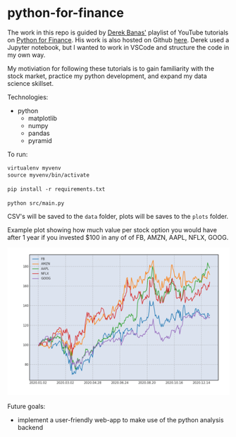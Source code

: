 # python-for-finance

The work in this repo is guided by [Derek Banas'](https://www.youtube.com/c/derekbanas) playlist of YouTube tutorials on [Python for Finance](https://youtube.com/playlist?list=PLGLfVvz_LVvTHOWIEBAl-YOr_FC8lRmWX). His work is also hosted on Github [here](https://github.com/derekbanas/Python4Finance). Derek used a Jupyter notebook, but I wanted to work in VSCode and structure the code in my own way.

My motiviation for following these tutorials is to gain familiarity with the stock market, practice my python development, and expand my data science skillset.

Technologies:
- python
    - matplotlib
    - numpy
    - pandas
    - pyramid

To run:
```
virtualenv myvenv
source myvenv/bin/activate

pip install -r requirements.txt

python src/main.py
```
CSV's will be saved to the `data` folder, plots will be saves to the `plots` folder.

Example plot showing how much value per stock option you would have after 1 year if you invested $100 in any of of FB, AMZN, AAPL, NFLX, GOOG.

![investment plot](./images/invest100_FB-AMZN-AAPL-NFLX-GOOG.png)

Future goals:
- implement a user-friendly web-app to make use of the python analysis backend
